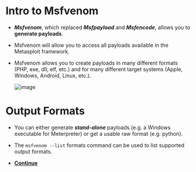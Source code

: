 # Intro to Msfvenom

- ***Msfvenom***, which replaced ***Msfpayload*** and ***Msfencode***, allows you to **generate payloads**.

- Msfvenom will allow you to access all payloads available in the Metasploit framework. 

- Msfvenom allows you to create payloads in many different formats (PHP, exe, dll, elf, etc.) and for many different target systems (Apple, Windows, Android, Linux, etc.).

    ![image](https://user-images.githubusercontent.com/63872951/187033734-24949fff-be43-4bbb-9689-244ee0849096.png)

# Output Formats

- You can either generate ***stand-alone*** payloads (e.g. a Windows executable for Meterpreter) or get a usable raw format (e.g. python). 

- The `msfvenom --list` formats command can be used to list supported output formats.

- **[Continue](https://github.com/ShubhamJagtap2000/Metasploit/tree/main/09%20-%20msfvenom/02%20-%20Encoders)**
